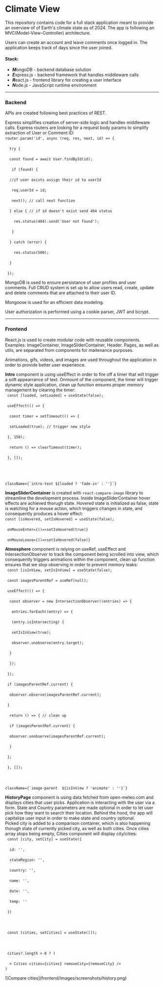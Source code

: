 <h1>Climate View</h1>

<p>This repository contains code for a full stack application meant to provide an overview of of Earth's climate state as of 2024. The app is following an MVC(Model-View-Controller) architecture.</p>

<p>Users can create an account and leave comments once logged in. The application keeps track of days since the user joined.</p>

<h4>Stack:</h4>
<ul>
    <li><b><em>M</em></b>ongoDB - backend database solution</li>
    <li><b><em>E</em></b>xpress.js - backend framework that handles middleware calls</li>
    <li><b><em>R</em></b>eact.js - frontend library for creating a user interface</li>
    <li><b><em>N</em></b>ode.js - JavaScript runtime environment</li>
</ul>

<hr>

<h3>Backend</h3>
<p>APIs are created following best practices of REST.</p>
<p>Express simplifies creation of server-side logic and handles middleware calls. Express routers are looking for a request body params to simplify extraction of User or Comment ID:
<br>
<code>router.param('id', async (req, res, next, id) => {<br>
&nbsp;&nbsp;try {<br>
&nbsp;&nbsp;const found = await User.findById(id);<br>
&nbsp;&nbsp;&nbsp;if (found) {<br>
&nbsp;&nbsp;//if user exists assign their id to userId<br>
&nbsp;&nbsp;&nbsp;req.userId = id;<br>
&nbsp;&nbsp;&nbsp;next(); // call next function<br>
&nbsp;&nbsp;} else { // if id doesn't exist send 404 status<br>
&nbsp;&nbsp;&nbsp;&nbsp;res.status(404).send('User not found');<br>
&nbsp;&nbsp;&nbsp;}<br>
&nbsp;&nbsp;} catch (error) {<br>
&nbsp;&nbsp;&nbsp;&nbsp;res.status(500);<br>
&nbsp;&nbsp;}<br>
&nbsp;});<br></code></p>

<p>MongoDB is used to ensure persistance of user profiles and user comments. Full CRUD system is set up to allow users read, create, update and delete comments that are attached to their user ID.</p>
<p>Mongoose is used for an efficient data modeling.</p>
<p>User authorization is performed using a cookie parser, JWT and bcrypt.</p>

<hr>
<h3>Frontend</h3>
<p>React.js is used to create modular code with reusable components. Examples: ImageContainer, ImageSliderContainer, Header. Pages, as well as utils, are separated from components for maitenance purposes.</p>
<p>Animations, gifs, videos, and images are used throughout the application in order to provide better user experience.</p>
<p><b>Intro</b> component is using useEffect in order to fire off a timer that will trigger a soft appearrance of text. Onmount of the component, the timer will trigger dynamic style application, clean up function ensures proper memory management by clearing the timer:
<br>
<code>&nbsp;const [loaded, setLoaded] = useState(false);<br>
&nbsp;useEffect(() => {<br>
&nbsp;&nbsp;const timer = setTimeout(() => {<br>
&nbsp;&nbsp;setLoaded(true); // trigger new style<br>
&nbsp;}, 150); <br>
&nbsp;&nbsp;return () => clearTimeout(timer); <br>
&nbsp;}, []);
&nbsp;
<br><br>
className={`intro-text ${loaded ? 'fade-in' : ''}`} </code><br></p>
<p><b>ImageSliderContainer</b> is created with <code>react-compare-image</code> library to streamline the development process. Inside ImageSliderContainer hover effects are achieved thorugh state. Hovered state is initialized as false, state is watching for a mouse action, which triggers changes in state, and consequently produces a hover effect:
<br><code>const [isHovered, setIsHovered] = useState(false);</code>
<br>
<code> 
&nbsp;onMouseEnter={()=>setIsHovered(true)}<br>
&nbsp;onMouseLeave={()=>setIsHovered(false)}</code></p>

<p><b>Atmosphere</b> component is relying on useRef, useEffect and IntersectionObserver to track the component being scrolled into view, which consequently triggers animations within the component, clean up function ensures that we stop observing in order to prevent memory leaks:
<br>
<code>&nbsp;const [isInView, setIsInView] = useState(false);<br>
&nbsp;const imagesParentRef = useRef(null);<br>
&nbsp;useEffect(() => {<br>
&nbsp;&nbsp;const observer = new IntersectionObserver((entries) => {<br>
&nbsp;&nbsp;&nbsp;entries.forEach((entry) => {<br>
&nbsp;&nbsp; (entry.isIntersecting) {<br>
&nbsp;&nbsp;&nbsp;setIsInView(true);<br>
&nbsp;&nbsp;&nbsp;observer.unobserve(entry.target);<br>
&nbsp;&nbsp;}<br>
&nbsp;&nbsp;});<br>
&nbsp;});<br>
&nbsp;if (imagesParentRef.current) {<br>
&nbsp;&nbsp;observer.observe(imagesParentRef.current);<br>
&nbsp;}<br>
&nbsp;&nbsp;return () => { // clean up<br>
&nbsp;&nbsp;if (imagesParentRef.current) {<br>
&nbsp;&nbsp;observer.unobserve(imagesParentRef.current);<br>
&nbsp;&nbsp;}<br>
&nbsp;};<br>
&nbsp;}, []);<br>
<br>
className={`image-parent  ${isInView ? 'animate' : ''}`}</code></p>

<p><b>HistoryPage</b> component is using data fetched from open-meteo.com and displays cities that user picks. Application is interacting with the user via a form. State and Country parameters are made optional in order to let user pick how they want to search their location. Behind the hood, the app will capitalize user input in order to make state and country optional.
<br> Picked city is added to a comparison container, which is also happening thorugh state of currently picked city, as well as both cities. Once cities array stops being empty, Cities component will display city/cities:
<br>
<code>&nbsp;const [city, setCity] = useState({<br>
&nbsp;&nbsp;id: '',<br>
&nbsp;&nbsp;stateRegion: '',<br>
&nbsp;&nbsp;country: '',<br>
&nbsp;&nbsp;name: '',<br>
&nbsp;&nbsp;date: '',<br>
&nbsp;&nbsp;temp: ''<br>
&nbsp;})<br>
<br>
&nbsp;const [cities, setCities] = useState([]);
<br><br>
&nbsp;cities?.length > 0 ? ( <br>
&nbsp;&nbsp;< Cities cities={cities} removeCity={removeCity} />
)</code></p>
![Compare cities](frontend/images/screenshots/history.png)
